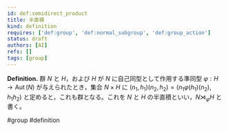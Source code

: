 ```yaml
---
id: def:semidirect_product
title: 半直積
kind: definition
requires: ['def:group', 'def:normal_subgroup', 'def:group_action']
status: draft
authors: [AI]
refs: []
tags: [group]
---
```


**Definition.** 群 $N$ と $H$，および $H$ が $N$ に自己同型として作用する準同型 $\varphi: H\to \operatorname{Aut}(N)$ が与えられたとき，集合 $N\times H$ に
$(n_1,h_1)(n_2,h_2) = (n_1\varphi(h_1)(n_2),\, h_1h_2)$
と定めると，これも群となる。これを $N$ と $H$ の半直積といい，$N\rtimes_{\varphi} H$ と書く。

#group #definition
